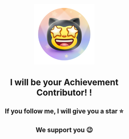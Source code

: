 <p align="center">
  
<img src="https://github.com/TSorks/TSorks/blob/main/Resource/Star.png" width=200 height=200>

<h1 align="center"> I will be your Achievement Contributor! ! </h1>
<h2 align="center"> If you follow me, I will give you a star ⭐</h2>
<h2 align="center"> We support you 😉 </h2>

</p>
